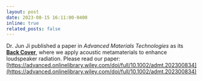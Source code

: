 ```yaml
---
layout: post
date: 2023-08-15 16:11:00-0400
inline: true
related_posts: false
---
```


Dr. Jun Ji published a paper in *Advanced Materials Technologies* as its [**Back Cover**](https://advanced.onlinelibrary.wiley.com/doi/abs/10.1002/admt.202370104), where we apply acoustic metamaterials to enhance loudspeaker radiation. 
 Please read our paper: [https://advanced.onlinelibrary.wiley.com/doi/full/10.1002/admt.202300834](https://advanced.onlinelibrary.wiley.com/doi/full/10.1002/admt.202300834)
